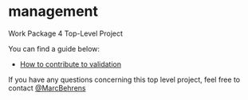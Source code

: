 management
==========

Work Package 4 Top-Level Project

You can find a guide below:
* [How to contribute to validation](https://github.com/openETCS/validation/wiki/How-to-contribute-to-validation)



If you have any questions concerning this top level project, feel free to contact [@MarcBehrens](https://github.com/MarcBehrens)
